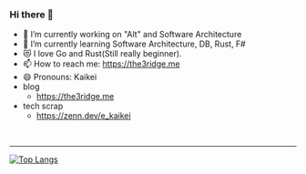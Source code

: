 ### Hi there 👋


- 🔭 I’m currently working on "Alt" and Software Architecture
- 🌱 I’m currently learning Software Architecture, DB, Rust, F#
- 😻 I love Go and Rust(Still really beginner).
- 📫 How to reach me: https://the3ridge.me
- 😄 Pronouns: Kaikei
- blog
  - https://the3ridge.me
- tech scrap
  - https://zenn.dev/e_kaikei

<br>

---

[![Top Langs](https://github-readme-stats.vercel.app/api/top-langs/?username=Kaikei-e&layout=compact&hide=javascript,svelte,html,css,scss)](https://github.com/Kaikei-e/github-readme-stats)
